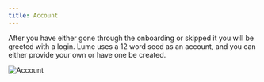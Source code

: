```yaml
---
title: Account
---
```


After you have either gone through the onboarding or skipped it you will be greeted with a login. Lume uses a 12 word seed as an account, and you can either provide your own or have one be created.

![Account](/extension/account.png)
